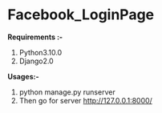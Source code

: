 # Facebook_LoginPage
**Requirements :-**
1. Python3.10.0
2. Django2.0

**Usages:-**
1. python manage.py runserver
2. Then go for server  http://127.0.0.1:8000/


